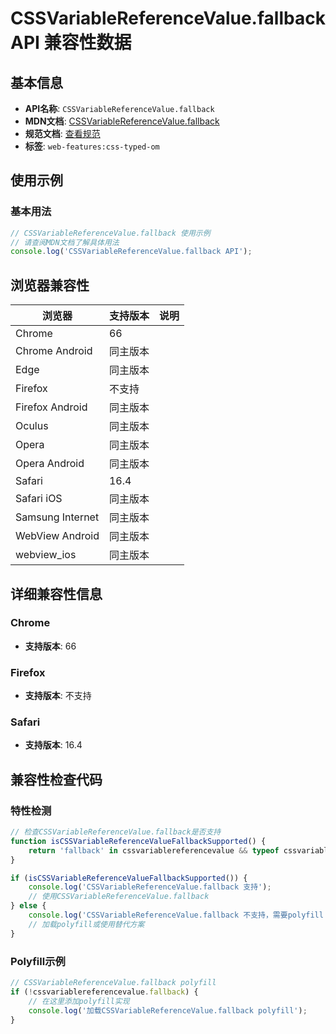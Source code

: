 # CSSVariableReferenceValue.fallback API 兼容性数据

## 基本信息

- **API名称**: `CSSVariableReferenceValue.fallback`
- **MDN文档**: [CSSVariableReferenceValue.fallback](https://developer.mozilla.org/docs/Web/API/CSSVariableReferenceValue/fallback)
- **规范文档**: [查看规范](https://drafts.css-houdini.org/css-typed-om/#dom-cssvariablereferencevalue-fallback)
- **标签**: `web-features:css-typed-om`

## 使用示例

### 基本用法

```javascript
// CSSVariableReferenceValue.fallback 使用示例
// 请查阅MDN文档了解具体用法
console.log('CSSVariableReferenceValue.fallback API');
```

## 浏览器兼容性

| 浏览器 | 支持版本 | 说明 |
|--------|----------|------|
| Chrome | 66 |  |
| Chrome Android | 同主版本 |  |
| Edge | 同主版本 |  |
| Firefox | 不支持 |  |
| Firefox Android | 同主版本 |  |
| Oculus | 同主版本 |  |
| Opera | 同主版本 |  |
| Opera Android | 同主版本 |  |
| Safari | 16.4 |  |
| Safari iOS | 同主版本 |  |
| Samsung Internet | 同主版本 |  |
| WebView Android | 同主版本 |  |
| webview_ios | 同主版本 |  |

## 详细兼容性信息

### Chrome

- **支持版本**: 66

### Firefox

- **支持版本**: 不支持

### Safari

- **支持版本**: 16.4

## 兼容性检查代码

### 特性检测

```javascript
// 检查CSSVariableReferenceValue.fallback是否支持
function isCSSVariableReferenceValueFallbackSupported() {
    return 'fallback' in cssvariablereferencevalue && typeof cssvariablereferencevalue.fallback === 'function';
}

if (isCSSVariableReferenceValueFallbackSupported()) {
    console.log('CSSVariableReferenceValue.fallback 支持');
    // 使用CSSVariableReferenceValue.fallback
} else {
    console.log('CSSVariableReferenceValue.fallback 不支持，需要polyfill');
    // 加载polyfill或使用替代方案
}
```

### Polyfill示例

```javascript
// CSSVariableReferenceValue.fallback polyfill
if (!cssvariablereferencevalue.fallback) {
    // 在这里添加polyfill实现
    console.log('加载CSSVariableReferenceValue.fallback polyfill');
}
```

